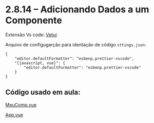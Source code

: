 # 2.8.14 – Adicionando Dados a um Componente

Extensão Vs code: [Vetur](https://marketplace.visualstudio.com/items?itemName=octref.vetur)

Arquivo de configugarção para identação de código ```sttings.json```:
```
{
    "editor.defaultFormatter": "esbenp.prettier-vscode",
    "[javascript, vue]": {
        "editor.defaultFormatter": "esbenp.prettier-vscode"
    }
}
```

## Código usado em aula:

[MeuComp.vue](https://github.com/kelvya/projeto_spa/blob/master/src/components/MeuComp.vue)

[App.vue](https://github.com/kelvya/projeto_spa/blob/master/src/App.vue)